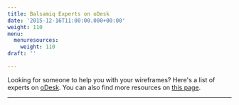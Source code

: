 ```yaml
---
title: Balsamiq Experts on oDesk
date: '2015-12-16T11:00:00.000+00:00'
weight: 110
menu:
  menuresources:
    weight: 110
draft: ''

---
```


Looking for someone to help you with your wireframes? Here's a list of experts on [oDesk](http://www.odesk.com). You can also find more resources on [this page](/resources/lookingforhelp/).

* * *

<div>
<!-- custom CSS for balsamiq -->
<style type="text/css">.odesk-title-default {
        margin-left:5px !important;
        margin-right:0 !important;
        font-size: 16px !important;
    }

    #odesk-widget {
        padding-top: 10px !important;
        margin-left: -15px !important;
        width: 700px;
    }
    .active {
        font-weight:bold;
    }

    .odesk-pagination ul {
        margin-left: 100px !important;
    }

    .odesk-contractor-listing .odesk-widget-listing-panel,
    .odesk-job-listing .odesk-widget-listing-panel {
        margin-top: -110px !important;
        width: 450px !important;
    }

    .odesk-contractor-listing .odesk-widget-title,
    .odesk-job-listing .odesk-widget-title {
        margin-left: 460px !important;
    }

    .odesk-contractor-filter-and-sort {
        margin-left: 460px !important;
        position: absolute !important;
        margin-top: 110px !important;
    }

    .odesk-contractor-listing .odesk-widget-listing-panel .odesk-contractors .odesk-contractor .odesk-contractor-name {
        font-size: 1em  !important;
    }

    .odesk-contractor-listing .odesk-widget-listing-panel .odesk-contractors .odesk-contractor .odesk-contractor-reviews {
        padding-left: 100px !important;
    }

    .odesk-contractor-listing .odesk-widget-listing-panel .odesk-contractors .odesk-contractor .odesk-contractor-reviews div {
        font-size: .8em !important;
    }
</style>
<!-- Start of oDesk widget code fragment -->
<!-- ################################# -->
<div class="odesk-contractor-listing" id="odesk-widget"><!-- MANDATORY - DO NOT REMOVE - THIS IS THE STYLE OF WIDGET APPLICATION
        User can override CSS classes by including own CSS after this one --></div>
<link href="http://cdn.widget3.odeskps.com/static/default_widget_look.css" rel="stylesheet" type="text/css" />
<link href="https://cdn-widget3.odeskps.com/static/fullpage_widget_look.css" rel="stylesheet" type="text/css" /><!-- MANDATORY - DO NOT REMOVE - THIS IS THE WIDGET APPLICATION --><!-- This script manipulates the DOM tree to show the results in the listing
      that corresponds to the configuration parameters defined below. --><script type="text/javascript" src="http://cdn.widget3.odeskps.com/static/widget-loader.js"></script><!-- This is where configuration parameters are set --><script type="text/javascript">
    (new oDeskWidget()).contractors({
        "fb": "4.5 - 5.0 Stars",
        "q": "balsamiq",
        'id': 'odesk-widget',
        'perPage': 5,
        'widget_init_url': 'http://widget3.odeskps.com/api/v1/contractors/all/',
        'api_url': 'http://widget3.odeskps.com/api/v1/contractors/search/',
        'widget_data_url': 'http://widget3.odeskps.com/api/v1/contractors/widget/',
        'postAJobButton': true,
        'openLinkInNewTab': true,
        'titleVars': {'title': 'Find Balsamiq Professionals'},
        'clientId': 'balsamiq'
    });
    </script><!-- ################################# -->
    <!-- End of oDesk widget code fragment -->
    </div>
